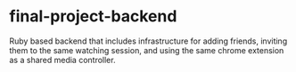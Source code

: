 # final-project-backend

Ruby based backend that includes infrastructure for adding friends, inviting them to the same watching session, and using the same chrome extension as a shared media controller.
